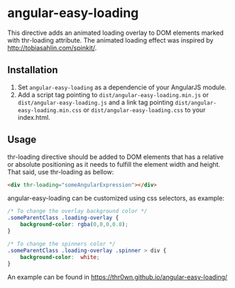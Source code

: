 # angular-easy-loading

This directive adds an animated loading overlay to DOM elements marked with thr-loading attribute. The animated loading effect was inspired by http://tobiasahlin.com/spinkit/.

## Installation

1. Set `angular-easy-loading` as a dependencie of your AngularJS module.
2. Add a script tag pointing to `dist/angular-easy-loading.min.js` or `dist/angular-easy-loading.js` and a link tag pointing `dist/angular-easy-loading.min.css` or `dist/angular-easy-loading.css` to your index.html.

## Usage

thr-loading directive should be added to DOM elements that has a relative or absolute  positioning as it needs to fulfill the element width and height. That said, use thr-loading as bellow:
```html
<div thr-loading="someAngularExpression"></div>
```
angular-easy-loading can be customized using css selectors, as example:
```css
/* To change the overlay background color */
.someParentClass .loading-overlay {
    background-color: rgba(0,0,0,0.8);
}

/* To change the spinners color */
.someParentClass .loading-overlay .spinner > div {
    background-color:  white;
}
```
An example can be found in https://thr0wn.github.io/angular-easy-loading/ 

